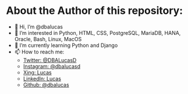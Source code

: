 # About the Author of this repository:
- 👋 Hi, I’m @dbalucas
- 👀 I’m interested in Python, HTML, CSS, PostgreSQL, MariaDB, HANA, Oracle, Bash, Linux, MacOS
- 🌱 I’m currently learning Python and Django
- 📫 How to reach me:
  - [Twitter: @DBALucasD](https://twitter.com/DBALucasD)
  - [Instagram: @dbalucasd](https://instagram.com/dbalucasd)
  - [Xing: Lucas](https://www.xing.com/profile/Lucas_Duerksen)
  - [LinkedIn: Lucas](https://www.linkedin.com/in/lucas-dürksen)
  - [Github: @dbalucas](http://github.com/dbalucas)
